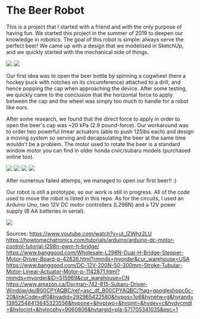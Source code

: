 # The Beer Robot

This is a project that I started with a friend and with the only purpose of having fun. We started this project in the summer of 2019 to deepen our knowledge in robotics. The goal of this robot is simple: always serve the perfect beer! We came up with a design that we modelised in SketchUp, and we quickly started with the mechanical side of things.

![](/images/IMG_1845.JPG)
![](/IMG_1846.JPG)

Our first idea was to open the beer bottle by spinning a cogwheel (here a hockey puck with notches on its circumference) attached to a drill, and hence popping the cap when approaching the device. After some testing, we quickly came to the conclusion that the horizontal force to apply between the cap and the wheel was simply too much to handle for a robot like ours.

After some research, we found that the direct force to apply in order to open the beer's cap was ~20 kPa (2.9 pound-force). Our workaround was to order two powerful linear actuators (able to push 125lbs each) and design a moving system so serving and decapsulating the beer at the same time wouldn't be a problem. The motor used to rotate the beer is a standard window motor you can find in older honda civic/subaru models (purchased online too).

![](/images/IMG_1811.JPG)
![](/images/IMG_1840.JPG)
![](/images/IMG_1841.JPG)
![](/images/IMG_1842.JPG)

After numerous failed attemps, we managed to open our first beer!! :)

Our robot is still a prototype, so our work is still in progress. All of the code used to move the robot is listed in this repo. As for the circuits, I used an Arduino Uno, two 12V DC motor controllers (L298N) and a 12V power supply (8 AA batteries in serial).

![](name-of-giphy.gif)

Sources:
https://www.youtube.com/watch?v=ut_lZWhz2LU
https://howtomechatronics.com/tutorials/arduino/arduino-dc-motor-control-tutorial-l298n-pwm-h-bridge/
https://www.banggood.com/Wholesale-L298N-Dual-H-Bridge-Stepper-Motor-Driver-Board-p-42826.html?rmmds=myorder&cur_warehouse=USA
https://www.banggood.com/DC-12V-200N-50-300mm-Stroke-Tubular-Motor-Linear-Actuator-Motor-p-1142871.html?rmmds=myorder&ID=515969&cur_warehouse=CN
https://www.amazon.ca/Dorman-742-815-Subaru-Driver-Window/dp/B00CPYAQBC/ref=asc_df_B00CPYAQBC/?tag=googleshopc0c-20&linkCode=df0&hvadid=292965422580&hvpos=1o6&hvnetw=g&hvrand=13952548413645323556&hvpone=&hvptwo=&hvqmt=&hvdev=c&hvdvcmdl=&hvlocint=&hvlocphy=9060806&hvtargid=pla-571705341035&psc=1
